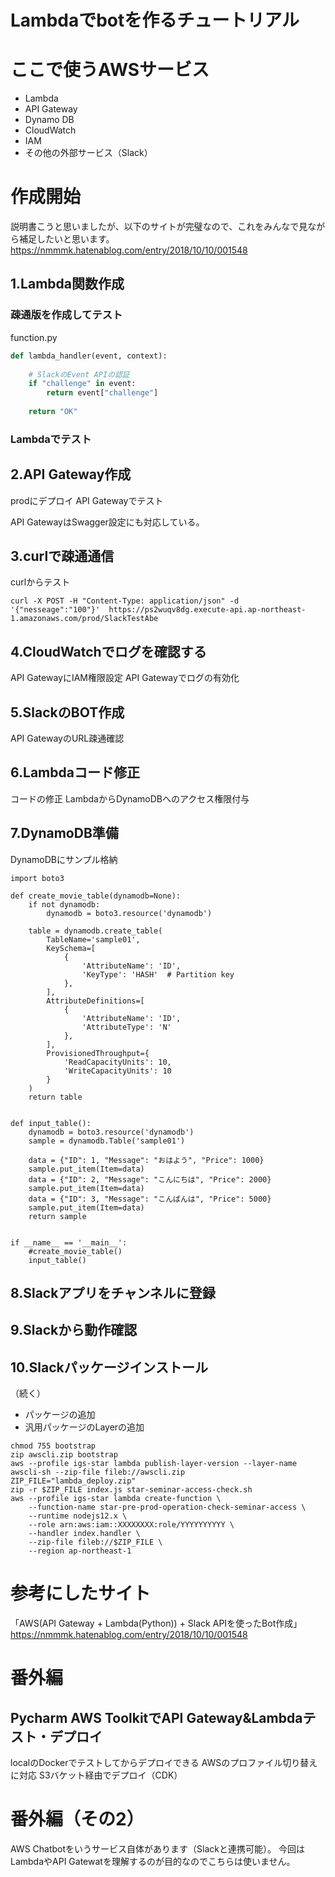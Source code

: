 <h1>Lambdaでbotを作るチュートリアル</h1>

# ここで使うAWSサービス

* Lambda
* API Gateway
* Dynamo DB
* CloudWatch
* IAM
* その他の外部サービス（Slack）

# 作成開始

説明書こうと思いましたが、以下のサイトが完璧なので、これをみんなで見ながら補足したいと思います。
 https://nmmmk.hatenablog.com/entry/2018/10/10/001548

## 1.Lambda関数作成

### 疎通版を作成してテスト

function.py

``` python
def lambda_handler(event, context):
    
    # SlackのEvent APIの認証
    if "challenge" in event:
        return event["challenge"]
    
    return "OK"   
```

### Lambdaでテスト

## 2.API Gateway作成

prodにデプロイ
API Gatewayでテスト

API GatewayはSwagger設定にも対応している。

## 3.curlで疎通通信

curlからテスト

```
curl -X POST -H "Content-Type: application/json" -d '{"nesseage":"100"}'  https://ps2wuqv8dg.execute-api.ap-northeast-1.amazonaws.com/prod/SlackTestAbe
```

## 4.CloudWatchでログを確認する

API GatewayにIAM権限設定
API Gatewayでログの有効化

## 5.SlackのBOT作成

API GatewayのURL疎通確認

## 6.Lambdaコード修正

コードの修正
LambdaからDynamoDBへのアクセス権限付与

## 7.DynamoDB準備

DynamoDBにサンプル格納

```
import boto3

def create_movie_table(dynamodb=None):
    if not dynamodb:
        dynamodb = boto3.resource('dynamodb')

    table = dynamodb.create_table(
        TableName='sample01',
        KeySchema=[
            {
                'AttributeName': 'ID',
                'KeyType': 'HASH'  # Partition key
            },
        ],
        AttributeDefinitions=[
            {
                'AttributeName': 'ID',
                'AttributeType': 'N'
            },
        ],
        ProvisionedThroughput={
            'ReadCapacityUnits': 10,
            'WriteCapacityUnits': 10
        }
    )
    return table


def input_table():
    dynamodb = boto3.resource('dynamodb')
    sample = dynamodb.Table('sample01')

    data = {"ID": 1, "Message": "おはよう", "Price": 1000}
    sample.put_item(Item=data)
    data = {"ID": 2, "Message": "こんにちは", "Price": 2000}
    sample.put_item(Item=data)
    data = {"ID": 3, "Message": "こんばんは", "Price": 5000}
    sample.put_item(Item=data)
    return sample


if __name__ == '__main__':
    #create_movie_table()
    input_table()
```

## 8.Slackアプリをチャンネルに登録

## 9.Slackから動作確認

## 10.Slackパッケージインストール

（続く）
* パッケージの追加
* 汎用パッケージのLayerの追加

``` shell
chmod 755 bootstrap
zip awscli.zip bootstrap
aws --profile igs-star lambda publish-layer-version --layer-name awscli-sh --zip-file fileb://awscli.zip
ZIP_FILE="lambda_deploy.zip"
zip -r $ZIP_FILE index.js star-seminar-access-check.sh
aws --profile igs-star lambda create-function \
    --function-name star-pre-prod-operation-check-seminar-access \
    --runtime nodejs12.x \
    --role arn:aws:iam::XXXXXXXX:role/YYYYYYYYYY \
    --handler index.handler \
    --zip-file fileb://$ZIP_FILE \
    --region ap-northeast-1
```

# 参考にしたサイト

「AWS(API Gateway + Lambda(Python)) + Slack APIを使ったBot作成」
https://nmmmk.hatenablog.com/entry/2018/10/10/001548

# 番外編

## Pycharm AWS ToolkitでAPI Gateway&Lambdaテスト・デプロイ

localのDockerでテストしてからデプロイできる
AWSのプロファイル切り替えに対応
S3バケット経由でデプロイ（CDK）

# 番外編（その2）

AWS Chatbotをいうサービス自体があります（Slackと連携可能）。
今回はLambdaやAPI Gatewatを理解するのが目的なのでこちらは使いません。
